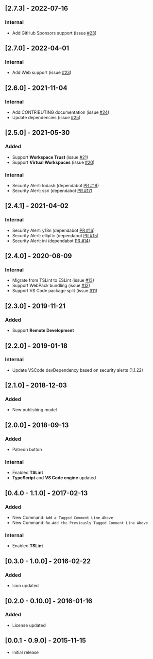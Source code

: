 ## [2.7.3] - 2022-07-16
### Internal
* Add GitHub Sponsors support (issue [#23](https://github.com/alefragnani/vscode-tagged-comment/pull/32))

## [2.7.0] - 2022-04-01
### Internal
* Add Web support (issue [#23](https://github.com/alefragnani/vscode-tagged-comment/issues/23))

## [2.6.0] - 2021-11-04
### Internal
* Add CONTRIBUTING documentation (issue [#24](https://github.com/alefragnani/vscode-tagged-comment/issues/24))
* Update dependencies (issue [#25](https://github.com/alefragnani/vscode-tagged-comment/issues/25))

## [2.5.0] - 2021-05-30
### Added
* Support **Workspace Trust** (issue [#21](https://github.com/alefragnani/vscode-tagged-comment/issues/21))
* Support **Virtual Workspaces** (issue [#20](https://github.com/alefragnani/vscode-tagged-comment/issues/20))

### Internal
- Security Alert: lodash (dependabot [PR #19](https://github.com/alefragnani/vscode-tagged-comment/pull/19))
- Security Alert: ssri (dependabot [PR #17](https://github.com/alefragnani/vscode-tagged-comment/pull/17))

## [2.4.1] - 2021-04-02
### Internal
- Security Alert: y18n (dependabot [PR #16](https://github.com/alefragnani/vscode-tagged-comment/pull/16))
- Security Alert: elliptic (dependabot [PR #15](https://github.com/alefragnani/vscode-tagged-comment/pull/15))
- Security Alert: ini (dependabot [PR #14](https://github.com/alefragnani/vscode-tagged-comment/pull/14))

## [2.4.0] - 2020-08-09
### Internal
* Migrate from TSLint to ESLint (issue [#13](https://github.com/alefragnani/vscode-tagged-comment/issues/13))
* Support WebPack bundling (issue [#12](https://github.com/alefragnani/vscode-tagged-comment/issues/12))
* Support VS Code package split (issue [#11](https://github.com/alefragnani/vscode-tagged-comment/issues/11))

## [2.3.0] - 2019-11-21
### Added
* Support **Remote Development**

## [2.2.0] - 2019-01-18
### Internal
* Update VSCode devDependency based on security alerts (1.1.22)

## [2.1.0] - 2018-12-03
### Added
* New publishing model

## [2.0.0] - 2018-09-13
### Added
* Patreon button

### Internal
- Enabled **TSLint**
- **TypeScript** and **VS Code engine** updated

## [0.4.0 - 1.1.0] - 2017-02-13
### Added
- New Command: `Add a Tagged Comment Line Above`
- New Command: `Re-Add the Previously Tagged Comment Line Above`

### Internal
- Enabled **TSLint**

## [0.3.0 - 1.0.0] - 2016-02-22
### Added
- Icon updated

## [0.2.0 - 0.10.0] - 2016-01-16
### Added
- License updated

## [0.0.1 - 0.9.0] - 2015-11-15
- Initial release